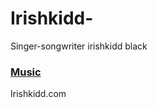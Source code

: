# Irishkidd-
Singer-songwriter
irishkidd black

### [Music]( https://www.google.com/search?q=irishkidd&tbm=isch&nfpr=1&bih=753&biw=1152&rlz=1C1SQJL_enZA951ZA951&hl=en&sa=X&ved=2ahUKEwi7rofzz5n1AhVI0uAKHXwQB0UQvgV6BAgBEFA)

Irishkidd.com
